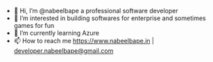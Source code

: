 - 👋 Hi, I’m @nabeelbape a professional software developer
- 👀 I’m interested in building softwares for enterprise and sometimes games for fun
- 🌱 I’m currently learning Azure
- 📫 How to reach me https://www.nabeelbape.in | developer.nabeelbape@gmail.com

<!---
nabeelbape/nabeelbape is a ✨ special ✨ repository because its `README.md` (this file) appears on your GitHub profile.
You can click the Preview link to take a look at your changes.
--->
